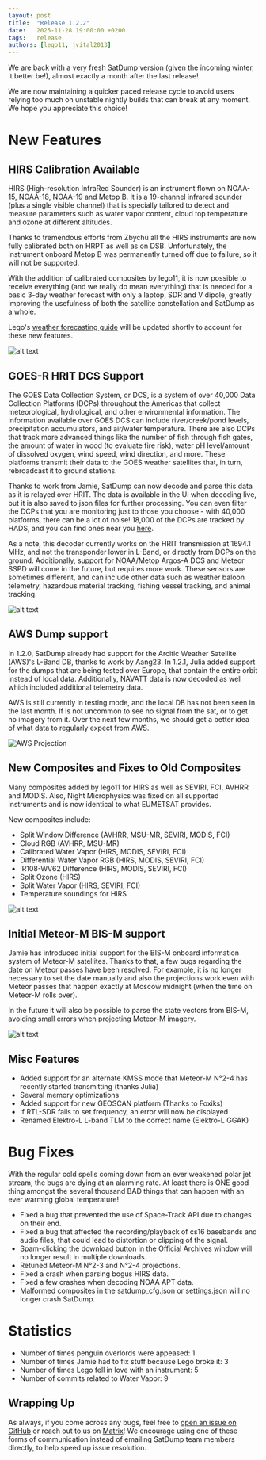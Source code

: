 ```yaml
---
layout: post
title:  "Release 1.2.2"
date:   2025-11-28 19:00:00 +0200
tags:   release
authors: [lego11, jvital2013]
---
```


We are back with a very fresh SatDump version (given the incoming winter, it better be!), almost exactly a month after the last release!

We are now maintaining a quicker paced release cycle to avoid users relying too much on unstable nightly builds that can break at any moment. We hope you appreciate this choice!

# New Features

## HIRS Calibration Available

HIRS (High-resolution InfraRed Sounder) is an instrument flown on NOAA-15, NOAA-18, NOAA-19 and Metop B. It is a 19-channel infrared sounder (plus a single visible channel) that is specially tailored to detect and measure parameters such as water vapor content, cloud top temperature and ozone at different altitudes. 

Thanks to tremendous efforts from Zbychu all the HIRS instruments are now fully calibrated both on HRPT as well as on DSB. Unfortunately, the instrument onboard Metop B was permanently turned off due to failure, so it will not be supported.

With the addition of calibrated composites by lego11, it is now possible to receive everything (and we really do mean everything) that is needed for a basic 3-day weather forecast with only a laptop, SDR and V dipole, greatly improving the usefulness of both the satellite constellation and SatDump as a whole. 

Lego's [weather forecasting guide](https://www.a-centauri.com/articoli/weather-predictions-from-satellite-data) will be updated shortly to account for these new features.

![alt text](/assets/release_122/image-2.png)

## GOES-R HRIT DCS Support 

The GOES Data Collection System, or DCS, is a system of over 40,000 Data Collection Platforms (DCPs) throughout the Americas that collect meteorological, hydrological, and other environmental information. The information available over GOES DCS can include river/creek/pond levels, precipitation accumulators, and air/water temperature. There are also DCPs that track more advanced things like the number of fish through fish gates, the amount of water in wood (to evaluate fire risk), water pH level/amount of dissolved oxygen, wind speed, wind direction, and more. These platforms transmit their data to the GOES weather satellites that, in turn, rebroadcast it to ground stations.

Thanks to work from Jamie, SatDump can now decode and parse this data as it is relayed over HRIT. The data is available in the UI when decoding live, but it is also saved to json files for further processing. You can even filter the DCPs that you are monitoring just to those you choose - with 40,000 platforms, there can be a lot of noise! 18,000 of the DCPs are tracked by HADS, and you can find ones near you [here](https://hads.ncep.noaa.gov/maps/).

As a note, this decoder currently works on the HRIT transmission at 1694.1 MHz, and not the transponder lower in L-Band, or directly from DCPs on the ground. Additionally, support for NOAA/Metop Argos-A DCS and Meteor SSPD will come in the future, but requires more work. These sensors are sometimes different, and can include other data such as weather baloon telemetry, hazardous material tracking, fishing vessel tracking, and animal tracking.

![alt text](/assets/release_122/image-1.png)

## AWS Dump support

In 1.2.0, SatDump already had support for the Arcitic Weather Satellite (AWS)'s L-Band DB, thanks to work by Aang23. In 1.2.1, Julia added support for the dumps that are being tested over Europe, that contain the entire orbit instead of local data. Additionally, NAVATT data is now decoded as well which included additional telemetry data.

AWS is still currently in testing mode, and the local DB has not been seen in the last month. If is not uncommon to see no signal from the sat, or to get no imagery from it. Over the next few months, we should get a better idea of what data to regularly expect from AWS.

![AWS Projection](/assets/release_122/aws.jpg)

## New Composites and Fixes to Old Composites

Many composites added by lego11 for HIRS as well as SEVIRI, FCI, AVHRR and MODIS. Also, Night Microphysics was fixed on all supported instruments and is now identical to what EUMETSAT provides.

New composites include:
- Split Window Difference (AVHRR, MSU-MR, SEVIRI, MODIS, FCI)
- Cloud RGB (AVHRR, MSU-MR)
- Calibrated Water Vapor (HIRS, MODIS, SEVIRI, FCI)
- Differential Water Vapor RGB (HIRS, MODIS, SEVIRI, FCI)
- IR108-WV62 Difference (HIRS, MODIS, SEVIRI, FCI) 
- Split Ozone (HIRS)
- Split Water Vapor (HIRS, SEVIRI, FCI)
- Temperature soundings for HIRS

![alt text](/assets/release_122/image-3.png)

## Initial Meteor-M BIS-M support

Jamie has introduced initial support for the BIS-M onboard information system of Meteor-M satellites. Thanks to that, a few bugs regarding the date on Meteor passes have been resolved. For example, it is no longer necessary to set the date manually and also the projections work even with Meteor passes that happen exactly at Moscow midnight (when the time on Meteor-M rolls over).

In the future it will also be possible to parse the state vectors from BIS-M, avoiding small errors when projecting Meteor-M imagery.

![alt text](/assets/release_122/image.png)

## Misc Features

- Added support for an alternate KMSS mode that Meteor-M N°2-4 has recently started transmitting (thanks Julia)
- Several memory optimizations
- Added support for new GEOSCAN platform (Thanks to Foxiks)
- If RTL-SDR fails to set frequency, an error will now be displayed
- Renamed Elektro-L L-band TLM to the correct name (Elektro-L GGAK)

# Bug Fixes

With the regular cold spells coming down from an ever weakened polar jet stream, the bugs are dying at an alarming rate.
At least there is ONE good thing amongst the several thousand BAD things that can happen with an ever warming global temperature!

- Fixed a bug that prevented the use of Space-Track API due to changes on their end.
- Fixed a bug that affected the recording/playback of cs16 basebands and audio files, that could lead to distortion or clipping of the signal.
- Spam-clicking the download button in the Official Archives window will no longer result in multiple downloads.
- Retuned Meteor-M N°2-3 and N°2-4 projections.
- Fixed a crash when parsing bogus HIRS data.
- Fixed a few crashes when decoding NOAA APT data.
- Malformed composites in the satdump_cfg.json or settings.json will no longer crash SatDump.

# Statistics

- Number of times penguin overlords were appeased: 1
- Number of times Jamie had to fix stuff because Lego broke it: 3
- Number of times Lego fell in love with an instrument: 5
- Number of commits related to Water Vapor: 9

## Wrapping Up

As always, if you come across any bugs, feel free to [open an issue on GitHub](https://github.com/SatDump/SatDump/issues) or reach out to us on [Matrix](https://matrix.to/#/#satdump:altillimity.com)! We encourage using one of these forms of communication instead of emailing SatDump team members directly, to help speed up issue resolution.
